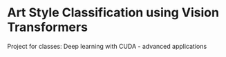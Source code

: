 # Art Style Classification using Vision Transformers
Project for classes: Deep learning with CUDA - advanced applications
